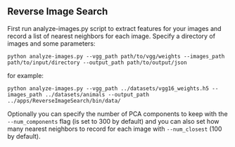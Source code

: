 ## Reverse Image Search

First run analyze-images.py script to extract features for your images and record a list of nearest neighbors for each image. Specify a directory of images and some parameters:

 	python analyze-images.py --vgg_path path/to/vgg/weights --images_path path/to/input/directory --output_path path/to/output/json

for example:

	python analyze-images.py --vgg_path ../datasets/vgg16_weights.h5 --images_path ../datasets/animals --output_path ../apps/ReverseImageSearch/bin/data/


Optionally you can specify the number of PCA components to keep with the `--num_components` flag (is set to 300 by default) and you can also set how many nearest neighbors to record for each image with `--num_closest` (100 by default).